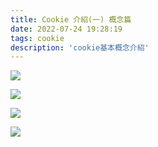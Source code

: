 ```yaml
---
title: Cookie 介紹(一) 概念篇
date: 2022-07-24 19:28:19
tags: cookie
description: 'cookie基本概念介紹'
---
```


![](https://cdn-images-1.medium.com/max/1100/0*xElr-lBELjhvCKM1.png)

![](https://cdn-images-1.medium.com/max/1100/1*7JB8X8Z3wYWCcc5ox_GhEQ.png)

![](https://cdn-images-1.medium.com/max/1100/1*ZF-rXeZmto6Qfq7kubbw2g.png)

![](https://cdn-images-1.medium.com/max/1100/1*t53-Lx0pAOoZrRPBRXGXKQ.png)


